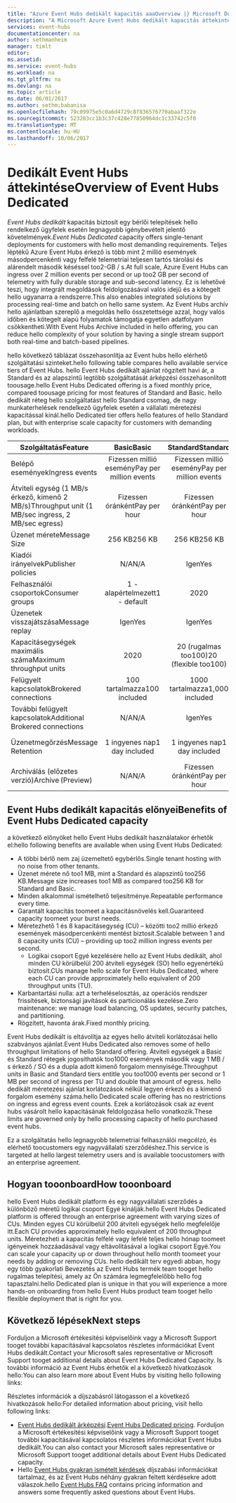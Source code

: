 ```yaml
---
title: "Azure Event Hubs dedikált kapacitás aaaOverview |} Microsoft Docs"
description: "A Microsoft Azure Event Hubs dedikált kapacitás áttekintése."
services: event-hubs
documentationcenter: na
author: sethmanheim
manager: timlt
editor: 
ms.assetid: 
ms.service: event-hubs
ms.workload: na
ms.tgt_pltfrm: na
ms.devlang: na
ms.topic: article
ms.date: 06/01/2017
ms.author: sethm;babanisa
ms.openlocfilehash: 79c09975e5c0a6d4729c8f836576770abaaf322e
ms.sourcegitcommit: 523283cc1b3c37c428e77850964dc1c33742c5f0
ms.translationtype: MT
ms.contentlocale: hu-HU
ms.lasthandoff: 10/06/2017
---
```

# <a name="overview-of-event-hubs-dedicated"></a><span data-ttu-id="d7d09-103">Dedikált Event Hubs áttekintése</span><span class="sxs-lookup"><span data-stu-id="d7d09-103">Overview of Event Hubs Dedicated</span></span>

<span data-ttu-id="d7d09-104">*Event Hubs dedikált* kapacitás biztosít egy bérlői telepítések hello rendelkező ügyfelek esetén legnagyobb igénybevételt jelentő követelmények.</span><span class="sxs-lookup"><span data-stu-id="d7d09-104">*Event Hubs Dedicated* capacity offers single-tenant deployments for customers with hello most demanding requirements.</span></span> <span data-ttu-id="d7d09-105">Teljes léptékű Azure Event Hubs érkező is több mint 2 millió események másodpercenkénti vagy felfelé telemetriai teljesen tartós tárolási és alárendelt második késéssel too2-GB / s.</span><span class="sxs-lookup"><span data-stu-id="d7d09-105">At full scale, Azure Event Hubs can ingress over 2 million events per second or up too2 GB per second of telemetry with fully durable storage and sub-second latency.</span></span> <span data-ttu-id="d7d09-106">Ez is lehetővé teszi, hogy integrált megoldások feldolgozásával valós idejű és a kötegelt hello ugyanarra a rendszerre.</span><span class="sxs-lookup"><span data-stu-id="d7d09-106">This also enables integrated solutions by processing real-time and batch on hello same system.</span></span> <span data-ttu-id="d7d09-107">Az Event Hubs archív hello ajánlatban szereplő a megoldás hello összetettsége azzal, hogy valós időben és kötegelt alapú folyamatok támogatja egyetlen adatfolyam csökkentheti.</span><span class="sxs-lookup"><span data-stu-id="d7d09-107">With Event Hubs Archive included in hello offering, you can reduce hello complexity of your solution by having a single stream support both real-time and batch-based pipelines.</span></span>

<span data-ttu-id="d7d09-108">hello következő táblázat összehasonlítja az Event hubs hello elérhető szolgáltatási szinteket.</span><span class="sxs-lookup"><span data-stu-id="d7d09-108">hello following table compares hello available service tiers of Event Hubs.</span></span> <span data-ttu-id="d7d09-109">hello Event Hubs dedikált ajánlat rögzített havi ár, a Standard és az alapszintű legtöbb szolgáltatását árképzési összehasonlított toousage.</span><span class="sxs-lookup"><span data-stu-id="d7d09-109">hello Event Hubs Dedicated offering is a fixed monthly price, compared toousage pricing for most features of Standard and Basic.</span></span> <span data-ttu-id="d7d09-110">hello dedikált réteg hello szolgáltatást hello Standard csomag, de nagy munkaterhelések rendelkező ügyfelek esetén a vállalati méretezési kapacitással kínál.</span><span class="sxs-lookup"><span data-stu-id="d7d09-110">hello Dedicated tier offers hello features of hello Standard plan, but with enterprise scale capacity for customers with demanding workloads.</span></span> 

| <span data-ttu-id="d7d09-111">Szolgáltatás</span><span class="sxs-lookup"><span data-stu-id="d7d09-111">Feature</span></span> | <span data-ttu-id="d7d09-112">Basic</span><span class="sxs-lookup"><span data-stu-id="d7d09-112">Basic</span></span> | <span data-ttu-id="d7d09-113">Standard</span><span class="sxs-lookup"><span data-stu-id="d7d09-113">Standard</span></span> | <span data-ttu-id="d7d09-114">Dedikált</span><span class="sxs-lookup"><span data-stu-id="d7d09-114">Dedicated</span></span> |
| --- |:---:|:---:|:---:|
| <span data-ttu-id="d7d09-115">Belépő események</span><span class="sxs-lookup"><span data-stu-id="d7d09-115">Ingress events</span></span> | <span data-ttu-id="d7d09-116">Fizessen millió esemény</span><span class="sxs-lookup"><span data-stu-id="d7d09-116">Pay per million events</span></span> | <span data-ttu-id="d7d09-117">Fizessen millió esemény</span><span class="sxs-lookup"><span data-stu-id="d7d09-117">Pay per million events</span></span> | <span data-ttu-id="d7d09-118">Tartalmazza</span><span class="sxs-lookup"><span data-stu-id="d7d09-118">Included</span></span> |
| <span data-ttu-id="d7d09-119">Átviteli egység (1 MB/s érkező, kimenő 2 MB/s)</span><span class="sxs-lookup"><span data-stu-id="d7d09-119">Throughput unit (1 MB/sec ingress, 2 MB/sec egress)</span></span> | <span data-ttu-id="d7d09-120">Fizessen óránként</span><span class="sxs-lookup"><span data-stu-id="d7d09-120">Pay per hour</span></span> | <span data-ttu-id="d7d09-121">Fizessen óránként</span><span class="sxs-lookup"><span data-stu-id="d7d09-121">Pay per hour</span></span> | <span data-ttu-id="d7d09-122">Tartalmazza</span><span class="sxs-lookup"><span data-stu-id="d7d09-122">Included</span></span> |
| <span data-ttu-id="d7d09-123">Üzenet mérete</span><span class="sxs-lookup"><span data-stu-id="d7d09-123">Message Size</span></span> | <span data-ttu-id="d7d09-124">256 KB</span><span class="sxs-lookup"><span data-stu-id="d7d09-124">256 KB</span></span> | <span data-ttu-id="d7d09-125">256 KB</span><span class="sxs-lookup"><span data-stu-id="d7d09-125">256 KB</span></span> | <span data-ttu-id="d7d09-126">1 MB</span><span class="sxs-lookup"><span data-stu-id="d7d09-126">1 MB</span></span> |
| <span data-ttu-id="d7d09-127">Kiadói irányelvek</span><span class="sxs-lookup"><span data-stu-id="d7d09-127">Publisher policies</span></span> | <span data-ttu-id="d7d09-128">N/A</span><span class="sxs-lookup"><span data-stu-id="d7d09-128">N/A</span></span> | <span data-ttu-id="d7d09-129">Igen</span><span class="sxs-lookup"><span data-stu-id="d7d09-129">Yes</span></span> | <span data-ttu-id="d7d09-130">Igen</span><span class="sxs-lookup"><span data-stu-id="d7d09-130">Yes</span></span> |     
| <span data-ttu-id="d7d09-131">Felhasználói csoportok</span><span class="sxs-lookup"><span data-stu-id="d7d09-131">Consumer groups</span></span> | <span data-ttu-id="d7d09-132">1 - alapértelmezett</span><span class="sxs-lookup"><span data-stu-id="d7d09-132">1 - default</span></span> | <span data-ttu-id="d7d09-133">20</span><span class="sxs-lookup"><span data-stu-id="d7d09-133">20</span></span> | <span data-ttu-id="d7d09-134">20</span><span class="sxs-lookup"><span data-stu-id="d7d09-134">20</span></span> |
| <span data-ttu-id="d7d09-135">Üzenetek visszajátszása</span><span class="sxs-lookup"><span data-stu-id="d7d09-135">Message replay</span></span> | <span data-ttu-id="d7d09-136">Igen</span><span class="sxs-lookup"><span data-stu-id="d7d09-136">Yes</span></span> | <span data-ttu-id="d7d09-137">Igen</span><span class="sxs-lookup"><span data-stu-id="d7d09-137">Yes</span></span> | <span data-ttu-id="d7d09-138">Igen</span><span class="sxs-lookup"><span data-stu-id="d7d09-138">Yes</span></span> |
| <span data-ttu-id="d7d09-139">Kapacitásegységek maximális száma</span><span class="sxs-lookup"><span data-stu-id="d7d09-139">Maximum throughput units</span></span> | <span data-ttu-id="d7d09-140">20</span><span class="sxs-lookup"><span data-stu-id="d7d09-140">20</span></span> | <span data-ttu-id="d7d09-141">20 (rugalmas too100)</span><span class="sxs-lookup"><span data-stu-id="d7d09-141">20 (flexible too100)</span></span>  | <span data-ttu-id="d7d09-142">1 CU≈200</span><span class="sxs-lookup"><span data-stu-id="d7d09-142">1 CU≈200</span></span> |
| <span data-ttu-id="d7d09-143">Felügyelt kapcsolatok</span><span class="sxs-lookup"><span data-stu-id="d7d09-143">Brokered connections</span></span> | <span data-ttu-id="d7d09-144">100 tartalmazza</span><span class="sxs-lookup"><span data-stu-id="d7d09-144">100 included</span></span> | <span data-ttu-id="d7d09-145">1000 tartalmazza</span><span class="sxs-lookup"><span data-stu-id="d7d09-145">1,000 included</span></span> | <span data-ttu-id="d7d09-146">100 K tartalmazza</span><span class="sxs-lookup"><span data-stu-id="d7d09-146">100 K included</span></span> |
| <span data-ttu-id="d7d09-147">További felügyelt kapcsolatok</span><span class="sxs-lookup"><span data-stu-id="d7d09-147">Additional Brokered connections</span></span> | <span data-ttu-id="d7d09-148">N/A</span><span class="sxs-lookup"><span data-stu-id="d7d09-148">N/A</span></span> | <span data-ttu-id="d7d09-149">Igen</span><span class="sxs-lookup"><span data-stu-id="d7d09-149">Yes</span></span> | <span data-ttu-id="d7d09-150">Igen</span><span class="sxs-lookup"><span data-stu-id="d7d09-150">Yes</span></span> |
| <span data-ttu-id="d7d09-151">Üzenetmegőrzés</span><span class="sxs-lookup"><span data-stu-id="d7d09-151">Message Retention</span></span> | <span data-ttu-id="d7d09-152">1 ingyenes nap</span><span class="sxs-lookup"><span data-stu-id="d7d09-152">1 day included</span></span> | <span data-ttu-id="d7d09-153">1 ingyenes nap</span><span class="sxs-lookup"><span data-stu-id="d7d09-153">1 day included</span></span> | <span data-ttu-id="d7d09-154">Akár too7 nap tartalmazza</span><span class="sxs-lookup"><span data-stu-id="d7d09-154">Up too7 days included</span></span> |
| <span data-ttu-id="d7d09-155">Archiválás (előzetes verzió)</span><span class="sxs-lookup"><span data-stu-id="d7d09-155">Archive (Preview)</span></span> | <span data-ttu-id="d7d09-156">N/A</span><span class="sxs-lookup"><span data-stu-id="d7d09-156">N/A</span></span>   | <span data-ttu-id="d7d09-157">Fizessen óránként</span><span class="sxs-lookup"><span data-stu-id="d7d09-157">Pay per hour</span></span> | <span data-ttu-id="d7d09-158">Tartalmazza</span><span class="sxs-lookup"><span data-stu-id="d7d09-158">Included</span></span> |

## <a name="benefits-of-event-hubs-dedicated-capacity"></a><span data-ttu-id="d7d09-159">Event Hubs dedikált kapacitás előnyei</span><span class="sxs-lookup"><span data-stu-id="d7d09-159">Benefits of Event Hubs Dedicated capacity</span></span>

<span data-ttu-id="d7d09-160">a következő előnyöket hello Event Hubs dedikált használatakor érhetők el:</span><span class="sxs-lookup"><span data-stu-id="d7d09-160">hello following benefits are available when using Event Hubs Dedicated:</span></span>

* <span data-ttu-id="d7d09-161">A többi bérlő nem zaj üzemeltető egybérlős.</span><span class="sxs-lookup"><span data-stu-id="d7d09-161">Single tenant hosting with no noise from other tenants.</span></span>
* <span data-ttu-id="d7d09-162">Üzenet mérete nő too1 MB, mint a Standard és alapszintű too256 KB.</span><span class="sxs-lookup"><span data-stu-id="d7d09-162">Message size increases too1 MB as compared too256 KB for Standard and Basic.</span></span>
* <span data-ttu-id="d7d09-163">Minden alkalommal ismételhető teljesítménye.</span><span class="sxs-lookup"><span data-stu-id="d7d09-163">Repeatable performance every time.</span></span>
* <span data-ttu-id="d7d09-164">Garantált kapacitás toomeet a kapacitásnövelés kell.</span><span class="sxs-lookup"><span data-stu-id="d7d09-164">Guaranteed capacity toomeet your burst needs.</span></span>
* <span data-ttu-id="d7d09-165">Méretezhető 1 és 8 kapacitásegység (CU) – közötti too2 millió érkező események másodpercenkénti mentést biztosít.</span><span class="sxs-lookup"><span data-stu-id="d7d09-165">Scalable between 1 and 8 capacity units (CU) – providing up too2 million ingress events per second.</span></span>
  * <span data-ttu-id="d7d09-166">Logikai csoport Egyé kezelésére hello az Event Hubs dedikált, ahol minden CU körülbelül 200 átviteli egységek (SO) hello egyenértékű biztosít.</span><span class="sxs-lookup"><span data-stu-id="d7d09-166">CUs manage hello scale for Event Hubs Dedicated, where each CU can provide approximately hello equivalent of 200 throughput units (TU).</span></span>
* <span data-ttu-id="d7d09-167">Karbantartási nulla: azt a terheléselosztás, az operációs rendszer frissítések, biztonsági javítások és particionálás kezelése.</span><span class="sxs-lookup"><span data-stu-id="d7d09-167">Zero maintenance: we manage load balancing, OS updates, security patches, and partitioning.</span></span>
* <span data-ttu-id="d7d09-168">Rögzített, havonta árak.</span><span class="sxs-lookup"><span data-stu-id="d7d09-168">Fixed monthly pricing.</span></span>

<span data-ttu-id="d7d09-169">Event Hubs dedikált is eltávolítja az egyes hello átviteli korlátozásai hello szabványos ajánlat.</span><span class="sxs-lookup"><span data-stu-id="d7d09-169">Event Hubs Dedicated also removes some of hello throughput limitations of hello Standard offering.</span></span> <span data-ttu-id="d7d09-170">Átviteli egységek a Basic és Standard rétegek jogosíthatók too1000 események második vagy 1 MB / s érkező / SO és a dupla adott kimenő forgalom mennyisége.</span><span class="sxs-lookup"><span data-stu-id="d7d09-170">Throughput units in Basic and Standard tiers entitle you too1000 events per second or 1 MB per second of ingress per TU and double that amount of egress.</span></span> <span data-ttu-id="d7d09-171">hello dedikált méretezési ajánlat korlátozások nélkül legyen érkező és a kimenő forgalom esemény száma.</span><span class="sxs-lookup"><span data-stu-id="d7d09-171">hello Dedicated scale offering has no restrictions on ingress and egress event counts.</span></span> <span data-ttu-id="d7d09-172">Ezek a korlátozások csak az event hubs vásárolt hello kapacitásának feldolgozása hello vonatkozik.</span><span class="sxs-lookup"><span data-stu-id="d7d09-172">These limits are governed only by hello processing capacity of hello purchased event hubs.</span></span>

<span data-ttu-id="d7d09-173">Ez a szolgáltatás hello legnagyobb telemetriai felhasználói megcélzó, és elérhető toocustomers egy nagyvállalati szerződéshez.</span><span class="sxs-lookup"><span data-stu-id="d7d09-173">This service is targeted at hello largest telemetry users and is available toocustomers with an enterprise agreement.</span></span>

## <a name="how-tooonboard"></a><span data-ttu-id="d7d09-174">Hogyan tooonboard</span><span class="sxs-lookup"><span data-stu-id="d7d09-174">How tooonboard</span></span>

<span data-ttu-id="d7d09-175">hello Event Hubs dedikált platform és egy nagyvállalati szerződés a különböző méretű logikai csoport Egyé kínálják.</span><span class="sxs-lookup"><span data-stu-id="d7d09-175">hello Event Hubs Dedicated platform is offered through an enterprise agreement with varying sizes of CUs.</span></span> <span data-ttu-id="d7d09-176">Minden egyes CU körülbelül 200 átviteli egységek hello megfelelője itt.</span><span class="sxs-lookup"><span data-stu-id="d7d09-176">Each CU provides approximately hello equivalent of 200 throughput units.</span></span> <span data-ttu-id="d7d09-177">Méretezheti a kapacitás felfelé vagy lefelé teljes hello hónap toomeet igényeinek hozzáadásával vagy eltávolításával a logikai csoport Egyé.</span><span class="sxs-lookup"><span data-stu-id="d7d09-177">You can scale your capacity up or down throughout hello month toomeet your needs by adding or removing CUs.</span></span> <span data-ttu-id="d7d09-178">hello dedikált terv egyedi abban, hogy egy több gyakorlati Bevezetés az Event Hubs termék team tooget hello rugalmas telepítési, amely az Ön számára legmegfelelőbb hello fog tapasztalni.</span><span class="sxs-lookup"><span data-stu-id="d7d09-178">hello Dedicated plan is unique in that you will experience a more hands-on onboarding from hello Event Hubs product team tooget hello flexible deployment that is right for you.</span></span> 

## <a name="next-steps"></a><span data-ttu-id="d7d09-179">Következő lépések</span><span class="sxs-lookup"><span data-stu-id="d7d09-179">Next steps</span></span>
<span data-ttu-id="d7d09-180">Forduljon a Microsoft értékesítési képviselőink vagy a Microsoft Support tooget további kapacitásával kapcsolatos részletes információkat Event Hubs dedikált.</span><span class="sxs-lookup"><span data-stu-id="d7d09-180">Contact your Microsoft sales representative or Microsoft Support tooget additional details about Event Hubs Dedicated Capacity.</span></span> <span data-ttu-id="d7d09-181">Is további információ az Event Hubs érhetők el a következő hivatkozások hello:</span><span class="sxs-lookup"><span data-stu-id="d7d09-181">You can also learn more about Event Hubs by visiting hello following links:</span></span>

<span data-ttu-id="d7d09-182">Részletes információk a díjszabásról látogasson el a következő hivatkozások hello:</span><span class="sxs-lookup"><span data-stu-id="d7d09-182">For detailed information about pricing, visit hello following links:</span></span>

- <span data-ttu-id="d7d09-183">[Event Hubs dedikált árképzési](https://azure.microsoft.com/pricing/details/event-hubs/).</span><span class="sxs-lookup"><span data-stu-id="d7d09-183">[Event Hubs Dedicated pricing](https://azure.microsoft.com/pricing/details/event-hubs/).</span></span> <span data-ttu-id="d7d09-184">Forduljon a Microsoft értékesítési képviselőink vagy a Microsoft Support tooget további kapacitásával kapcsolatos részletes információkat Event Hubs dedikált.</span><span class="sxs-lookup"><span data-stu-id="d7d09-184">You can also contact your Microsoft sales representative or Microsoft Support tooget additional details about Event Hubs Dedicated capacity.</span></span>
- <span data-ttu-id="d7d09-185">Hello [Event Hubs gyakran ismételt kérdések](event-hubs-faq.md) díjszabási információkat tartalmaz, és az Event Hubs néhány gyakran feltett kérdésekre adott válaszok.</span><span class="sxs-lookup"><span data-stu-id="d7d09-185">hello [Event Hubs FAQ](event-hubs-faq.md) contains pricing information and answers some frequently asked questions about Event Hubs.</span></span> 
